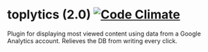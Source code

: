 toplytics (2.0) [![Code Climate](https://codeclimate.com/github/PressLabs/toplytics.png)](https://codeclimate.com/github/PressLabs/toplytics)
=========

Plugin for displaying most viewed content using data from a Google Analytics account. Relieves the DB from writing every click.
